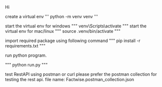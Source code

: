 Hi 

create a virtual env
'''
python -m venv venv
'''

start the virtual env for windows
"""
venv\Scripts\activate
"""
start the virtual env for mac/linux
"""
source .venv/bin/activate
"""

import required package using following command
"""
pip install -r requirements.txt
"""

run python program.

"""
python run.py
"""


test RestAPI using postman or curl
please prefer the postman collection for testing the rest api.
file name: Factwise.postman_collection.json
